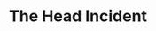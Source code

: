 ---
layout: other-video
permalink: /the-head-incident
title: The Head Incident
video_number: 63
release_date: 1999-01-01
description: 
yt_description: |
  Old-school Cinemassacre horror classic, shot on VHS, edited with two-VCR's. A psychologically disturbed man is haunted by a disembodied dummy head and a mysterious man completely shrouded in black.
cast: 
video_info:
  - youtube;YouTube;ULmOv3AtreE
  - bitchute;Bitchute archive;teYjNKnzQqZd
  - youtube;Trailer;CsYqVVBPcA4
poster: the-head-incident.jpg
video_available: true
medium: live action
old_cm_description: |
  At the time, this was my masterpiece which I finished the summer after I graduated high school. I put full effort into writing a script, drawing storyboards, and devising special effects. The entire production length was 8 months. It's about psychotherapists who examine an insane man who is haunted by delusions of a possessed disembodied dummy head which floats on air and mysteriously kills people. At first, his crazy story is ridiculed, but when more people start seeing it, they start to doubt his neurotic condition. It's great b-movie fun. Chilling at times, and funny. A bit overlong though.
james_old_star_rating: 5
james_old_number_rating: 9
---